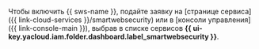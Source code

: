 Чтобы включить {{ sws-name }}, подайте заявку на [странице сервиса]({{ link-cloud-services }}/smartwebsecurity) или в [консоли управления]({{ link-console-main }}), выбрав в списке сервисов **{{ ui-key.yacloud.iam.folder.dashboard.label_smartwebsecurity }}**.